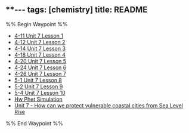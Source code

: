 **---
tags: [chemistry]
title: README
---

%% Begin Waypoint %%
- [4-11 Unit 7 Lesson 1](./4-11%20Unit%207%20Lesson%201.md)
- [4-12 Unit 7 Lesson 2](./4-12%20Unit%207%20Lesson%202.md)
- [4-14 Unit 7 Lesson 3](./4-14%20Unit%207%20Lesson%203.md)
- [4-18 Unit 7 Lesson 4](./4-18%20Unit%207%20Lesson%204.md)
- [4-20 Unit 7 Lesson 5](./4-20%20Unit%207%20Lesson%205.md)
- [4-24 Unit 7 Lesson 6](./4-24%20Unit%207%20Lesson%206.md)
- [4-26 Unit 7 Lesson 7](./4-26%20Unit%207%20Lesson%207.md)
- [5-1 Unit 7 Lesson 8](./5-1%20Unit%207%20Lesson%208.md)
- [5-2 Unit 7 Lesson 9](./5-2%20Unit%207%20Lesson%209.md)
- [5-4 Unit 7 Lesson 10](./5-4%20Unit%207%20Lesson%2010.md)
- [Hw Phet Simulation](./Hw%20Phet%20Simulation.md)
- [Unit 7 - How can we protect vulnerable coastal cities from Sea Level Rise](./Unit%207%20-%20How%20can%20we%20protect%20vulnerable%20coastal%20cities%20from%20Sea%20Level%20Rise.md)

%% End Waypoint %%